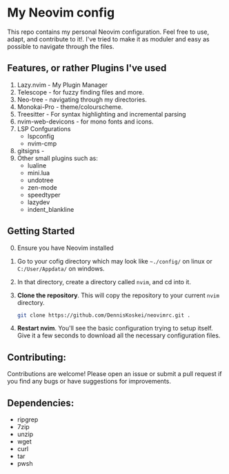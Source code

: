 # My Neovim config

This repo contains my personal Neovim configuration. Feel free to use, adapt, and contribute to it!. I've tried to make it as moduler and easy as possible to navigate through the files.

## Features, or rather Plugins I've used

1. Lazy.nvim - My Plugin Manager
1. Telescope - for fuzzy finding files and more.
1. Neo-tree - navigating through my directories.
1. Monokai-Pro - theme/colourscheme.
1. Treesitter - For syntax highlighting and incremental parsing
1. nvim-web-devicons - for mono fonts and icons.
1. LSP Confgurations
   - lspconfig
   - nvim-cmp
1. gitsigns -
1. Other small plugins such as:
   - lualine
   - mini.lua
   - undotree
   - zen-mode
   - speedtyper
   - lazydev
   - indent_blankline

## **Getting Started**

0. Ensure you have Neovim installed

1. Go to your cofig directory which may look like `~./config/` on linux or `C:/User/Appdata/` on windows.

2. In that directory, create a directory called `nvim`, and cd into it.

3. **Clone the repository**. This will copy the repository to your current `nvim` directory.
   ```bash
   git clone https://github.com/DennisKoskei/neovimrc.git .
   ```
4. **Restart nvim**. You'll see the basic configuration trying to setup itself. Give it a few seconds to download all the necessary configuration files.

## **Contributing:**

Contributions are welcome! Please open an issue or submit a pull request if you find any bugs or have suggestions for improvements.

## **Dependencies:**

- ripgrep
- 7zip
- unzip
- wget
- curl
- tar
- pwsh
